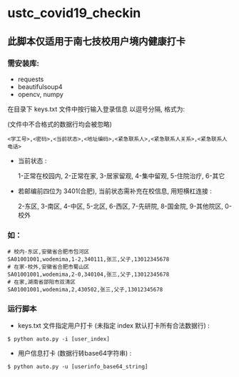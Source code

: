 # ustc_covid19_checkin
## 此脚本仅适用于南七技校用户境内健康打卡
### 需安装库:
- requests
- beautifulsoup4
- opencv, numpy
  
在目录下 keys.txt 文件中按行输入登录信息 以逗号分隔, 格式为: 

(文件中不合格式的数据行均会被忽略)
```
<学工号>,<密码>,<当前状态>,<地址编码>,<紧急联系人>,<紧急联系人关系>,<紧急联系人电话>
```
- 当前状态 :

    1-正常在校园内, 2-正常在家, 3-居家留观, 4-集中留观, 5-住院治疗, 6-其它
- 若邮编前四位为 3401(合肥), 当前状态需补充在校信息, 用短横杠连接 :

    2-东区, 3-南区, 4-中区, 5-北区, 6-西区, 7-先研院, 8-国金院, 9-其他院区, 0-校外


### 如：   
```
# 校内-东区,安徽省合肥市包河区
SA01001001,wodemima,1-2,340111,张三,父子,13012345678
# 在家-校外,安徽省合肥市蜀山区
SA01001001,wodemima,2-0,340104,张三,父子,13012345678
# 在家,湖南省邵阳市双清区
SA01001001,wodemima,2,430502,张三,父子,13012345678
```


### 运行脚本
- keys.txt 文件指定用户打卡 (未指定 index 默认打卡所有合法数据行) :
```
$ python auto.py -i [user_index]
```
- 用户信息打卡 (数据行转base64字符串) :
```
$ python auto.py -u [userinfo_base64_string]
```
